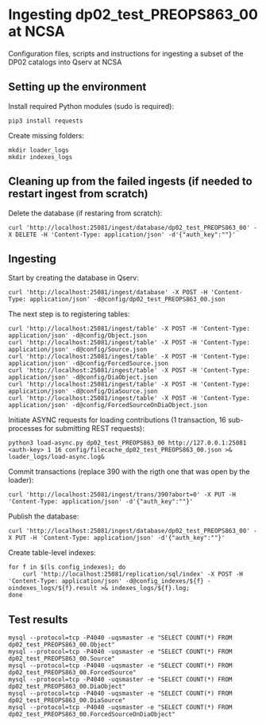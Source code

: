 # Ingesting dp02_test_PREOPS863_00 at NCSA
Configuration files, scripts and instructions for ingesting a subset of the DP02 catalogs into Qserv at NCSA

## Setting up the environment
Install required Python modules (sudo is required):
```
pip3 install requests
```
Create missing folders:
```
mkdir loader_logs
mkdir indexes_logs
```
## Cleaning up from the failed ingests (if needed to restart ingest from scratch)
Delete the database (if restaring from scratch):
```
curl 'http://localhost:25081/ingest/database/dp02_test_PREOPS863_00' -X DELETE -H 'Content-Type: application/json' -d'{"auth_key":""}'
```
## Ingesting
Start by creating the database in Qserv:
```
curl 'http://localhost:25081/ingest/database' -X POST -H 'Content-Type: application/json' -d@config/dp02_test_PREOPS863_00.json
```
The next step is to registering tables:
```
curl 'http://localhost:25081/ingest/table' -X POST -H 'Content-Type: application/json' -d@config/Object.json
curl 'http://localhost:25081/ingest/table' -X POST -H 'Content-Type: application/json' -d@config/Source.json
curl 'http://localhost:25081/ingest/table' -X POST -H 'Content-Type: application/json' -d@config/ForcedSource.json
curl 'http://localhost:25081/ingest/table' -X POST -H 'Content-Type: application/json' -d@config/DiaObject.json
curl 'http://localhost:25081/ingest/table' -X POST -H 'Content-Type: application/json' -d@config/DiaSource.json
curl 'http://localhost:25081/ingest/table' -X POST -H 'Content-Type: application/json' -d@config/ForcedSourceOnDiaObject.json
```
Initiate ASYNC requests for loading contributions (1 transaction, 16 sub-processes for submitting REST requests):
```
python3 load-async.py dp02_test_PREOPS863_00 http://127.0.0.1:25081 <auth-key> 1 16 config/filecache_dp02_test_PREOPS863_00.json >& loader_logs/load-async.log&
```
Commit transactions (replace 390 with the rigth one that was open by the loader):
```
curl 'http://localhost:25081/ingest/trans/390?abort=0' -X PUT -H 'Content-Type: application/json' -d'{"auth_key":""}'
```
Publish the database:
```
curl 'http://localhost:25081/ingest/database/dp02_test_PREOPS863_00' -X PUT -H 'Content-Type: application/json' -d'{"auth_key":""}'
```

Create table-level indexes:
```
for f in $(ls config_indexes); do
    curl 'http://localhost:25081/replication/sql/index' -X POST -H 'Content-Type: application/json' -d@config_indexes/${f} -oindexes_logs/${f}.result >& indexes_logs/${f}.log;
done
```

## Test results
```
mysql --protocol=tcp -P4040 -uqsmaster -e "SELECT COUNT(*) FROM dp02_test_PREOPS863_00.Object"
mysql --protocol=tcp -P4040 -uqsmaster -e "SELECT COUNT(*) FROM dp02_test_PREOPS863_00.Source"
mysql --protocol=tcp -P4040 -uqsmaster -e "SELECT COUNT(*) FROM dp02_test_PREOPS863_00.ForcedSource"
mysql --protocol=tcp -P4040 -uqsmaster -e "SELECT COUNT(*) FROM dp02_test_PREOPS863_00.DiaObject"
mysql --protocol=tcp -P4040 -uqsmaster -e "SELECT COUNT(*) FROM dp02_test_PREOPS863_00.DiaSource"
mysql --protocol=tcp -P4040 -uqsmaster -e "SELECT COUNT(*) FROM dp02_test_PREOPS863_00.ForcedSourceOnDiaObject"
```

